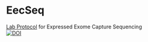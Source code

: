 # EecSeq
[Lab Protocol](https://github.com/jpuritz/EecSeq/blob/master/Protocol.md) for Expressed Exome Capture Sequencing  
[![DOI](https://zenodo.org/badge/72683058.svg)](https://zenodo.org/badge/latestdoi/72683058)
